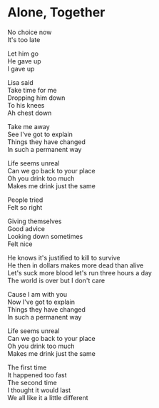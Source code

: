 # Alone, Together  

No choice now  
It's too late  

Let him go  
He gave up  
I gave up  

Lisa said  
Take time for me  
Dropping him down  
To his knees  
Ah chest down  

Take me away  
See I've got to explain  
Things they have changed  
In such a permanent way  

Life seems unreal  
Can we go back to your place  
Oh you drink too much  
Makes me drink just the same  

People tried  
Felt so right  

Giving themselves  
Good advice  
Looking down sometimes  
Felt nice  

He knows it's justified to kill to survive  
He then in dollars makes more dead than alive  
Let's suck more blood let's run three hours a day  
The world is over but I don't care  

Cause I am with you  
Now I've got to explain  
Things they have changed  
In such a permanent way  

Life seems unreal  
Can we go back to your place  
Oh you drink too much  
Makes me drink just the same  

The first time  
It happened too fast  
The second time  
I thought it would last  
We all like it a little different  
